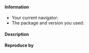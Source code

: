 <!--

Hi there,

Thanks for contributing to Pencil.js by raising issue.
If you want to request a feature, you can use the same fields.

Remember that we have a limited work bandwidth and are dealing with issue as fast as we can.

-->


#### Information <!-- A little more about you -->
 - Your current navigator: <!-- ex: Chrome v65 -->
 - The package and version you used: <!-- @pencil.js/polygon v0.8.3 -->

#### Description <!-- Precise description of your issue/feature -->


#### Reproduce by <!-- Code that reproduce the bug/feature -->
```js

```

<!--

There's a chance that someone already report your issue. Start by checking all issues at https://github.com/pencil-js/pencil.js/issues?q=is%3Aissue+label%3Abug.

Try to be as precise as you can. It'll greatly reduce the time to find and fix your bug.

-->
